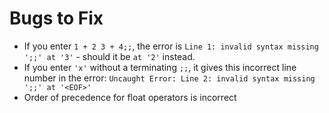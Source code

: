 # Bugs to Fix

- If you enter `1 + 2 3 + 4;;`, the error is `Line 1: invalid syntax missing ';;' at '3'` - should it be `at '2'` instead.
- If you enter `'x'` without a terminating `;;`, it gives this incorrect line number in the error: `Uncaught Error: Line 2: invalid syntax missing ';;' at '<EOF>'`
- Order of precedence for float operators is incorrect
